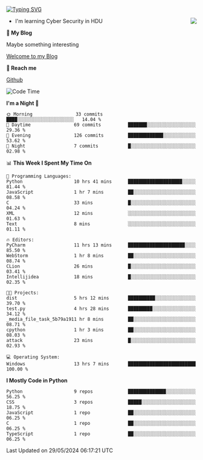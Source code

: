 [![Typing SVG](https://readme-typing-svg.herokuapp.com?font=Fira+Code&pause=1000&random=false&width=450&height=60&lines=Hello+%F0%9F%91%8B%F0%9F%8F%BB;I'm+JBNRZ)](https://git.io/typing-svg)

<a href="#">
  <img align="right" src="https://github-readme-stats.vercel.app/api?username=JBNRZ&show_icons=true&bg_color=15,f2f7fd,E0EAFC" />
</a>

- I'm learning Cyber Security in HDU

 **🌱 My Blog**

Maybe something interesting

[Welcome to my Blog](https://jbnrz.com.cn/)

 **💬 Reach me** 

[Github](https://github.com/JBNRZ)


<!--START_SECTION:waka-->
![Code Time](http://img.shields.io/badge/Code%20Time-511%20hrs%2026%20mins-blue)

**I'm a Night 🦉** 

```text
🌞 Morning                33 commits          ████░░░░░░░░░░░░░░░░░░░░░   14.04 % 
🌆 Daytime                69 commits          ███████░░░░░░░░░░░░░░░░░░   29.36 % 
🌃 Evening                126 commits         █████████████░░░░░░░░░░░░   53.62 % 
🌙 Night                  7 commits           █░░░░░░░░░░░░░░░░░░░░░░░░   02.98 % 
```


📊 **This Week I Spent My Time On** 

```text
💬 Programming Languages: 
Python                   10 hrs 41 mins      ████████████████████░░░░░   81.44 % 
JavaScript               1 hr 7 mins         ██░░░░░░░░░░░░░░░░░░░░░░░   08.58 % 
C                        33 mins             █░░░░░░░░░░░░░░░░░░░░░░░░   04.24 % 
XML                      12 mins             ░░░░░░░░░░░░░░░░░░░░░░░░░   01.63 % 
Text                     8 mins              ░░░░░░░░░░░░░░░░░░░░░░░░░   01.11 % 

🔥 Editors: 
PyCharm                  11 hrs 13 mins      █████████████████████░░░░   85.50 % 
WebStorm                 1 hr 8 mins         ██░░░░░░░░░░░░░░░░░░░░░░░   08.74 % 
CLion                    26 mins             █░░░░░░░░░░░░░░░░░░░░░░░░   03.41 % 
Intellijidea             18 mins             █░░░░░░░░░░░░░░░░░░░░░░░░   02.35 % 

🐱‍💻 Projects: 
dist                     5 hrs 12 mins       ██████████░░░░░░░░░░░░░░░   39.70 % 
test.py                  4 hrs 28 mins       █████████░░░░░░░░░░░░░░░░   34.12 % 
_media_file_task_5b79a1911 hr 8 mins         ██░░░░░░░░░░░░░░░░░░░░░░░   08.71 % 
cpython                  1 hr 3 mins         ██░░░░░░░░░░░░░░░░░░░░░░░   08.03 % 
attack                   23 mins             █░░░░░░░░░░░░░░░░░░░░░░░░   02.93 % 

💻 Operating System: 
Windows                  13 hrs 7 mins       █████████████████████████   100.00 % 
```

**I Mostly Code in Python** 

```text
Python                   9 repos             ██████████████░░░░░░░░░░░   56.25 % 
CSS                      3 repos             █████░░░░░░░░░░░░░░░░░░░░   18.75 % 
JavaScript               1 repo              ██░░░░░░░░░░░░░░░░░░░░░░░   06.25 % 
C                        1 repo              ██░░░░░░░░░░░░░░░░░░░░░░░   06.25 % 
TypeScript               1 repo              ██░░░░░░░░░░░░░░░░░░░░░░░   06.25 % 
```




 Last Updated on 29/05/2024 06:17:21 UTC
<!--END_SECTION:waka-->
